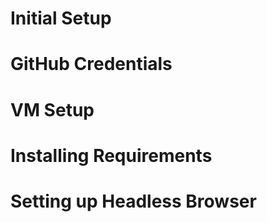 # Initial Setup

# GitHub Credentials

# VM Setup

# Installing Requirements

# Setting up Headless Browser
